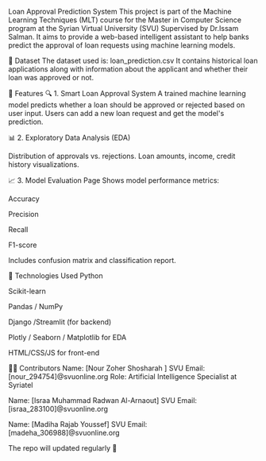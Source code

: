Loan Approval Prediction System
This project is part of the Machine Learning Techniques (MLT) course for the Master in Computer Science program at the Syrian Virtual University (SVU) Supervised by Dr.Issam Salman.
It aims to provide a web-based intelligent assistant to help banks predict the approval of loan requests using machine learning models.

📁 Dataset
The dataset used is: loan_prediction.csv
It contains historical loan applications along with information about the applicant and whether their loan was approved or not.

🧠 Features
🔍 1. Smart Loan Approval System
A trained machine learning model predicts whether a loan should be approved or rejected based on user input.
Users can add a new loan request and get the model's prediction.



📊 2. Exploratory Data Analysis (EDA)

Distribution of approvals vs. rejections.
Loan amounts, income, credit history visualizations.




📈 3. Model Evaluation Page
Shows model performance metrics:

Accuracy

Precision

Recall

F1-score

Includes confusion matrix and classification report.

🚀 Technologies Used
Python

Scikit-learn

Pandas / NumPy

Django /Streamlit  (for backend)

Plotly / Seaborn / Matplotlib for EDA

HTML/CSS/JS for front-end 

🧑‍💻 Contributors
Name: [Nour Zoher Shosharah ]
SVU Email: [nour_294754]@svuonline.org
Role: Artificial Intelligence Specialist at Syriatel

Name: [Israa Muhammad Radwan Al-Arnaout]
SVU Email: [israa_283100]@svuonline.org


Name: [Madiha Rajab Youssef]
SVU Email: [madeha_306988]@svuonline.org



The repo will updated regularly 🚀
